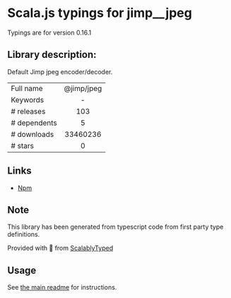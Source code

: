 
# Scala.js typings for jimp__jpeg

Typings are for version 0.16.1

## Library description:
Default Jimp jpeg encoder/decoder.

|                    |                 |
| ------------------ | :-------------: |
| Full name          | @jimp/jpeg |
| Keywords           | - |
| # releases         | 103 |
| # dependents       | 5 |
| # downloads        | 33460236 |
| # stars            | 0 |

## Links
- [Npm](https://www.npmjs.com/package/%40jimp%2Fjpeg)
    


## Note
This library has been generated from typescript code from first party type definitions.

Provided with :purple_heart: from [ScalablyTyped](https://github.com/oyvindberg/ScalablyTyped)

## Usage
See [the main readme](../../readme.md) for instructions.


